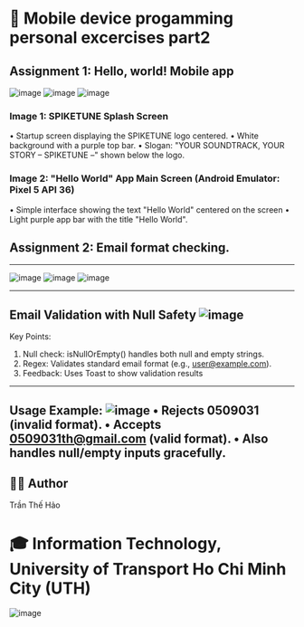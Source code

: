 # 📱 Mobile device progamming personal excercises part2
## Assignment 1: Hello, world! Mobile app
![image](https://github.com/user-attachments/assets/c059ae1e-11ec-452d-b93c-abc9fcec9e1c)
![image](https://github.com/user-attachments/assets/5ca77032-ae0b-413a-b3eb-e994ab273655)
![image](https://github.com/user-attachments/assets/bc570301-3ec9-4fcd-aa58-70bb84065ae7)
 ### Image 1: SPIKETUNE Splash Screen
•	Startup screen displaying the SPIKETUNE logo centered.
•	White background with a purple top bar.
•	Slogan: "YOUR SOUNDTRACK, YOUR STORY – SPIKETUNE –" shown below the logo.
### Image 2: "Hello World" App Main Screen (Android Emulator: Pixel 5 API 36)
•	Simple interface showing the text "Hello World" centered on the screen
•	Light purple app bar with the title "Hello World".
## Assignment 2: Email format checking.
---------------
![image](https://github.com/user-attachments/assets/dab03c71-b8bc-4ed9-8d62-08450dc2c2ed)
![image](https://github.com/user-attachments/assets/0b593ff1-c58f-4fde-ab4b-945d48b003a0)
![image](https://github.com/user-attachments/assets/0b579088-ac90-44e6-81ca-3e9598298694)

---------------
Email Validation with Null Safety
![image](https://github.com/user-attachments/assets/779ecdb1-ae35-49b1-b169-d5a9cb238931)
---------------
Key Points:
1.	Null check: isNullOrEmpty() handles both null and empty strings.
2.	Regex: Validates standard email format (e.g., user@example.com).
3.	Feedback: Uses Toast to show validation results
---------------
Usage Example:
![image](https://github.com/user-attachments/assets/aae5f66d-987e-47f4-87cc-1016113427f0)
•	Rejects 0509031 (invalid format).
•	Accepts 0509031th@gmail.com (valid format).
•	Also handles null/empty inputs gracefully.
---------------


## 👨‍💻 Author
Trần Thế Hảo

# 🎓 Information Technology, University of Transport Ho Chi Minh City (UTH)

![image](https://github.com/user-attachments/assets/c2488ba6-05d8-40dd-b8c6-ff3db7cf8cf5)
